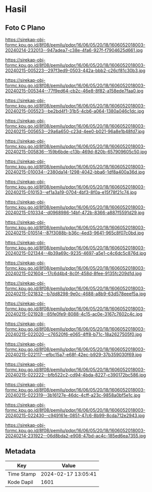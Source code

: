 # Hasil

## Foto C Plano

https://sirekap-obj-formc.kpu.go.id/8f08/pemilu/pdpr/16/06/05/20/18/1606052018003-20240214-232013--947adea7-c38e-4fa6-927f-f7904625d661.jpg

https://sirekap-obj-formc.kpu.go.id/8f08/pemilu/pdpr/16/06/05/20/18/1606052018003-20240215-005223--297f3ed9-0503-442a-bbb2-c26cf81c30b3.jpg

https://sirekap-obj-formc.kpu.go.id/8f08/pemilu/pdpr/16/06/05/20/18/1606052018003-20240215-005344--77f9ed64-cb2c-46e8-8f82-a158ede7faa0.jpg

https://sirekap-obj-formc.kpu.go.id/8f08/pemilu/pdpr/16/06/05/20/18/1606052018003-20240215-005523--be2bd4f1-31b5-4cb6-a064-1380a046c1dc.jpg

https://sirekap-obj-formc.kpu.go.id/8f08/pemilu/pdpr/16/06/05/20/18/1606052018003-20240215-005653--29a6a650-c23d-4ee0-b021-96a8e1b48fd7.jpg

https://sirekap-obj-formc.kpu.go.id/8f08/pemilu/pdpr/16/06/05/20/18/1606052018003-20240215-005836--159b6bde-c13b-469d-820b-657909605c50.jpg

https://sirekap-obj-formc.kpu.go.id/8f08/pemilu/pdpr/16/06/05/20/18/1606052018003-20240215-010034--2380da14-1298-4042-bba6-1df8a400a36d.jpg

https://sirekap-obj-formc.kpu.go.id/8f08/pemilu/pdpr/16/06/05/20/18/1606052018003-20240215-010153--ef1a3a19-0704-4bf3-8f0a-e15f78f21c74.jpg

https://sirekap-obj-formc.kpu.go.id/8f08/pemilu/pdpr/16/06/05/20/18/1606052018003-20240215-010334--d0968986-14bf-472b-8366-a887f5591d29.jpg

https://sirekap-obj-formc.kpu.go.id/8f08/pemilu/pdpr/16/06/05/20/18/1606052018003-20240215-010514--87f3088b-b36c-4ed3-9641-965c8f07c0bd.jpg

https://sirekap-obj-formc.kpu.go.id/8f08/pemilu/pdpr/16/06/05/20/18/1606052018003-20240215-021344--4b39a69c-9235-4697-a5e1-c4c6dc5c876d.jpg

https://sirekap-obj-formc.kpu.go.id/8f08/pemilu/pdpr/16/06/05/20/18/1606052018003-20240215-021604--17c6d4b4-8c0f-458d-8fee-9135fc209d1d.jpg

https://sirekap-obj-formc.kpu.go.id/8f08/pemilu/pdpr/16/06/05/20/18/1606052018003-20240215-021832--b7dd8298-9e0c-4688-a8b9-63d578eeef5a.jpg

https://sirekap-obj-formc.kpu.go.id/8f08/pemilu/pdpr/16/06/05/20/18/1606052018003-20240215-021928--85fe0fe9-8088-4c15-ac0e-3167c7602c4c.jpg

https://sirekap-obj-formc.kpu.go.id/8f08/pemilu/pdpr/16/06/05/20/18/1606052018003-20240215-022020--c76520f6-e065-4ff8-b71c-18a2627505f0.jpg

https://sirekap-obj-formc.kpu.go.id/8f08/pemilu/pdpr/16/06/05/20/18/1606052018003-20240215-022117--efbc15a7-e68f-42ec-b929-37b359030f69.jpg

https://sirekap-obj-formc.kpu.go.id/8f08/pemilu/pdpr/16/06/05/20/18/1606052018003-20240215-022222--bfb522c2-cd94-4bda-8227-c390172bc586.jpg

https://sirekap-obj-formc.kpu.go.id/8f08/pemilu/pdpr/16/06/05/20/18/1606052018003-20240215-022319--3b16127e-46dc-4cff-a23c-9858a0bf5e1c.jpg

https://sirekap-obj-formc.kpu.go.id/8f08/pemilu/pdpr/16/06/05/20/18/1606052018003-20240215-022430--c949161e-0851-47c6-8b99-8cda712e2943.jpg

https://sirekap-obj-formc.kpu.go.id/8f08/pemilu/pdpr/16/06/05/20/18/1606052018003-20240214-231922--06d8bda2-e908-47bd-ac4c-185ed6ea7355.jpg


## Metadata

| Key        | Value               |
| ---------- | ------------------- |
| Time Stamp | 2024-02-17 13:05:41 |
| Kode Dapil | 1601                |



